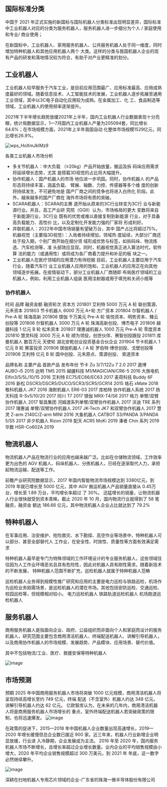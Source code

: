 ## 国际标准分类 
中国于 2021 年正式实施的新国标与国际机器人分类标准出现明显差异，国际标准中工业机器人对应的分类为服务机器人，服务机器人进一步细分为个人 / 家庭使用和专业/ 商业使用；

在新国标中，工业机器人、家用服务机器人、公共服务机器人处于同一维度，同时增加特种机器人和其他应用机器人两个
大类。这样的分类与我国机器人企业的现有产品的研发和落地情况较为符合，有助于对产业更精准的划分。


## 工业机器人

工业机器人较早服务于汽车工业，是目前应用范围最广、应用标准最高、应用成熟度最好的领域。随着信息技术、人工智能技术的发展，工业机器人逐步拓展至通用工业领域，其中以3C电子自动化应用较为成熟。在金属加工、化
工、食品制造等领域，工业机器人的使用频率逐渐提升。

2021年下半年增长趋势放缓2021年上半年，国内工业机器人行业数据表现十分亮眼，统计局数据显示，1—7月国内工业机器人产量为205094套，同比增长64.6%；在市场规模方面，2021年上半年我国自动
化整体市场规模1529亿元，同比增长26.9%。

![wps_HoXmJkIMz9](https://user-images.githubusercontent.com/2363295/166473713-31b636f9-3669-4cec-9c0a-9b4b40b0359a.png)


各类工业机器人市场分析 
* 多关节机器人：中大负载 （≥20kg）产品开始放量，搬运及拆 码垛应用需求将延续增长态势，尤其 是搭载3D视觉的占比将大幅提升。 
* 协作机器人：国产机器人的市场 地位进一步巩固。同时，协作机器人 的产品形态将持续丰富，涵盖负载、 臂展、轴数、力控、传感器等多个维 度的创新将持续发生，不可避免地是 国产厂商之间的竞争也将进入白热化 阶段。此外，越来越多的国产厂商在 海外市场将有质的突破。 
* SCARA机器人：SCARA的主赛 道开始从原来的3C行业转变为3C行 业与新能源行业。并且，高工产业研 究院（GGII）认为，市场格局的更大 变数将来自于新能源行业，3C行业 既有的优势或难以直接复制到新能源 行业，对于具备高负载能力、高性价 比，以及定制化开发能力强的厂家将 形成利好。 
* 并联机器人：2022年中国市场销量有望破万台，其中 国产占比将超过75%。 机器视觉（主要指3D视觉）：入局者持续增加，领域热 度延续，大部分厂商还处于投入期，个别厂商开始在细分领 域形成优势与标签，如拆码垛、物流拣选、汽车检测等，准 头部效应显现。同时，机器视觉真正进入算法时代，软件算 法的能力（或通用性）或将成为各厂商着力提升和补足的板 块之一。 
* 工业机器人在医疗领域的应用潜力有待挖掘 目前，工业机器人主要应用于汽车行业，随着汽车行 业工业机器人应用的饱和，工业机器人的应用正在向其他 领域逐步拓展。在疫情驱动下，部分工业机器人厂商随即 布局医疗领域的工业机器人，例如，利用工业机器人组装 医用注射器或用于填充和关闭小瓶等



### 协作机器人

时间 品牌 融资金额 融资轮次 资本方 
201801 艾利特 5000 万元 A 轮 联创策源、元禾资本 
201803 节卡机器人 6000 万元 A+轮 方广资本 
201804 尔智机器人 / Pre-A 轮 珠海高新 
201806 镁伽 千万美元 Pre-A 轮 愉悦资本、明势资本、臻云创投等 
201806 尔智机器人 3000 万元 A 轮 珠海高新创投、博杰电子 
201806 越疆科技 1 亿元 B 轮 松禾资本 
201807 理惠诚机器人 1000 万元 Pre-A 轮 零度资本 
201810 慧灵科技 3000 万元 A 轮 顺为领投，创世伙伴、赛智创投跟投 
201811 库曼机器人 数百万元 天使轮 湖北安乾创业投资基金合伙企业 
201904 节卡机器人 1 亿元 B 轮 赛富投资
201906 镁伽机器人 / A 轮 罗伯特·博世创投、戈壁创投等 
201908 艾利特 亿元 B 轮 国中创投、元禾原点、策源创投、 索道资本



品牌名称 主要产品 首款产品 发布年份 
节卡 Zu 3/7/12Zu 7 2.0 2017 
遨博 AUBO-i5 2015 
达明 TM5 2015 
越疆科技 M1/MAGICIAN/CR6-5 2016 
大族电机 Elfin3/5/5L/10/15 2016 
艾利特 EC75/EC66/EC63 2017 
麦荷科技 Buddy 6F 2016 
新松 DSCR3/DSCR5/DUCO/SCR3/SCR5/GCR14 2015 
珞石 xMate 2018 
敬科机器人 JK7 2016 
海默机器人 ER6-03 2017 
库柏特 协作机器人系统 2017 
扬天科技 R-Sv5/10/20 2017
同川 T7 2017 
镁伽 MRX-T4/S6 2017 
格力 单臂/双臂协作机器人 2017 
智昌集团 河姆渡系列单臂/双臂协作机器人 2017 
沃迪 TRE 系列 2017 
理惠诚 单臂/双臂协作机器人 2017 
JK-Tech JK7 和双臂协作机器人 2017 
慧灵 Z-arm 2140C/Z-arm MINI 2016 
大象机器人 CATBOT S3/PANDA 3/PANDA 5/S5 2017 
非夕机器人 Rizon 2019 
配天 ACR5 MoKi 2019 
溱者 Chin 系列 2019 
华数 HSR-Co602A 2019


## 物流机器人

物流机器人产品在物流行业的应用也越来越广泛。比如在仓储物流领域，工作效率更为出色的 AGV 机器人、码垛机器人、分拣机器人，已经在逐渐取代人力，承担起物流运输、配送等工作。

前瞻产业研究院数据显示，2017 年国内智能物流市场规模达到 3380亿元，到 2019 年就已增长至 5000 亿元，其中 AGV 搬运机器人产品销量直接从 0.45万台，增长至 1.89 万台，平均增长率超过
了 30%。
迅猛增长的销量，让物流机器人行业很快就受到资本青睐。截止 2020 年 10 月，国内物流行业就得到了 58 笔融资，融资金
额达 186.66 亿元，其中物流机器人企业占比就达到了 79.2%



## 特种机器人

在军事应用、治安维护、抢险救灾、水下勘探、高空作业等场景中，特种机器人可以部分、甚至全部替代人
工作业，在安全性、时效性、质量性等方面有效满足需求

特种机器人最早是专门为特殊领域的工作环境设计的专业服务机器人，这些领域往往因为人工作业环境恶劣且具有危险性，因此对机器人具有刚性需求。随着新技术的不断发展，
特种机器人范围不断扩充，巡检机器人就属于特种机器人范畴


巡检机器人业务得到规模性推广研究和应用的主要是电力巡检与铁路巡检，机场作为巡检业务刚需场景，是巡检机器人的潜在市场。其他包括安防巡检、交通巡检、校园巡检等，但规模相对较小。
电力巡检机器人
铁路轨道巡检机器人
机场跑道巡检机器人


## 服务机器人
商用服务机器人是指面向企业、政府、公益组织而非面向个人和家庭而设计的服务机器人，研究范围主要包含商用清洁机器人、终端配送机器人、讲解引导机器人，以及商用协作机器人的市场规模、发展趋势、产品模块、应用场景、替代价值。

其中不包括物流/工业、医疗、救援安保等特种机器人


![image](https://user-images.githubusercontent.com/2363295/166145478-201526f1-a488-4feb-9e20-3cf71000860a.png)


## 市场预测

预期 2025 年中国商用服务机器人市场将突破 1000 亿元规模，商用清洁机器人将呈现持续高增长至约 749 亿元，终端
配送（不含室外）机器人约达 348 亿元，讲解引导机器人约达 62 亿元。 
亿欧智库认为，在未来的几年内，商用清洁机器人将是商用服务机器人市场增长的
重点，室外终端配送机器人若突破政策的限制，也将迅速爆发。
![image](https://user-images.githubusercontent.com/2363295/166145563-4aac807d-9495-4d8e-ad5c-01659a7ac25c.png)



在政策的促进下，2015—2018 年中国机器人企业数量出现高速增长，2019—2020 年增长缓慢但总企业数已接近 900 家。近三年来，机器人行业新增企业明显放缓，行业进
入冷静期，企业发展成为主流。 
2016 年至 2020 年，国内服务机器人市场不断增长，且增长率超过企业增长数量。业内企业的平均销售规模由小增大，2020 年平均企业销售规模超过 300 万美元，到 2021 年
年底，这一数字必然继续攀升。

![image](https://user-images.githubusercontent.com/2363295/166145664-c14b3065-3108-4b35-a3d3-92373d392466.png)

深耕在扫地机器人专用芯片领域的企业-广东省的珠海一微半导体股份有限公司
